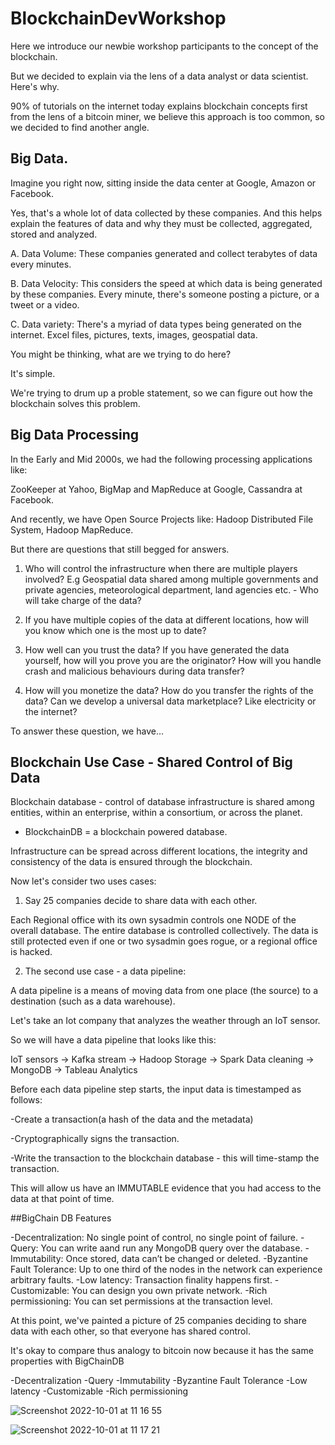 # BlockchainDevWorkshop

Here we introduce our newbie workshop participants to the concept of the blockchain.

But we decided to explain via the lens of a data analyst or data scientist. Here's why.

90% of tutorials on the internet today explains blockchain concepts first from the lens of a bitcoin miner, we believe this approach is too common, so we decided to find another angle.


## Big Data.

Imagine you right now, sitting inside the data center at Google, Amazon or Facebook.

Yes, that's a whole lot of data collected by these companies. And this helps explain the features of data and why they must be collected, aggregated, stored and analyzed.

A. Data Volume: These companies generated and collect terabytes of data every minutes.

B. Data Velocity: This considers the speed at which data is being generated by these companies. Every minute, there's someone posting a picture, or a tweet or a video.

C. Data variety: There's a myriad of data types being generated on the internet. Excel files, pictures, texts, images, geospatial data.

You might be thinking, what are we trying to do here?

It's simple.

We're trying to drum up a proble statement, so we can figure out how the blockchain solves this problem.

## Big Data Processing

In the Early and Mid 2000s, we had the following processing applications like:

ZooKeeper at Yahoo,
BigMap and MapReduce at Google,
Cassandra at Facebook.

And recently, we have Open Source Projects like:
Hadoop Distributed File System,
Hadoop MapReduce.

But there are questions that still begged for answers.

1. Who will control the infrastructure when there are multiple players involved?
E.g Geospatial data shared among multiple governments and private agencies, meteorological department, land agencies etc. - Who will take charge of the data?

2. If you have multiple copies of the data at different locations, how will you know which one is the most up to date?

3. How well can you trust the data?
If you have generated the data yourself, how will you prove you are the originator?
How will you handle crash and malicious behaviours during data transfer?

4. How will you monetize the data?
How do you transfer the rights of the data?
Can we develop a universal data marketplace? Like electricity or the internet?

To answer these question, we have...


## Blockchain Use Case - Shared Control of Big Data
Blockchain database - control of database infrastructure is shared among entities, within an enterprise, within a consortium, or across the planet.

- BlockchainDB = a blockchain powered database.

Infrastructure can be spread across different locations, the integrity and consistency of the data is ensured through the blockchain.

Now let's consider two uses cases:

1. Say 25 companies decide to share data with each other.

Each Regional office with its own sysadmin controls one NODE of the overall database.
The entire database is controlled collectively.
The data is still protected even if one or two sysadmin goes rogue, or a regional office is hacked.

2. The second use case - a data pipeline:

A data pipeline is a means of moving data from one place (the source) to a destination (such as a data warehouse).

Let's take an Iot company that analyzes the weather through an IoT sensor.

So we will have a data pipeline that looks like this:

IoT sensors -> Kafka stream -> Hadoop Storage -> Spark Data cleaning -> MongoDB -> Tableau Analytics

Before each data pipeline step starts, the input data is timestamped as follows:

-Create a transaction(a hash of the data and the metadata)

-Cryptographically signs the transaction.

-Write the transaction to the blockchain database - this will time-stamp the transaction.

This will allow us have an IMMUTABLE evidence that you had access to the data at that point of time.

##BigChain DB Features

-Decentralization: No single point of control, no single point of failure.
-Query: You can write aand run any MongoDB query over the database.
-Immutability: Once stored, data can’t be changed or deleted.
-Byzantine Fault Tolerance: Up to one third of the nodes in the network can experience arbitrary faults.
-Low latency: Transaction finality happens first.
-Customizable: You can design you own private network.
-Rich permissioning: You can set permissions at the transaction level.

At this point, we've painted a picture of 25 companies deciding to share data with each other, so that everyone has shared control.

It's okay to compare thus analogy to bitcoin now because it has the same properties with BigChainDB

-Decentralization
-Query
-Immutability
-Byzantine Fault Tolerance
-Low latency
-Customizable
-Rich permissioning

![Screenshot 2022-10-01 at 11 16 55](https://user-images.githubusercontent.com/114804772/193405046-8944e1cc-4432-4e39-b050-269b12e15f5c.png)

![Screenshot 2022-10-01 at 11 17 21](https://user-images.githubusercontent.com/114804772/193405070-be0a28ef-2a9f-4fb3-9e8a-cd049900055a.png)



